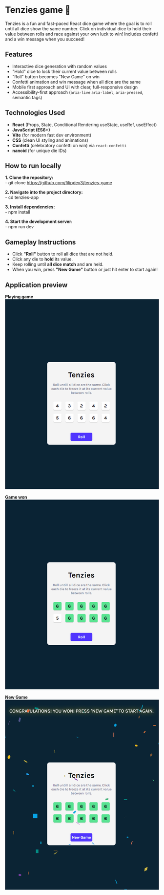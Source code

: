 # Tenzies game 🎲

Tenzies is a fun and fast-paced React dice game where the goal is to roll until all dice show the same number. Click on individual dice to hold their value between rolls and race against your own luck to win! Includes confetti and a win message when you succeed!


## Features

- Interactive dice generation with random values
- "Hold" dice to lock their current value between rolls
- "Roll" button becomes "New Game" on win
- Confetti animation and win message when all dice are the same
- Mobile first approach and UI with clear, full-responsive design
- Accessibility-first approach (`aria-live` `aria-label`, `aria-pressed`, semantic tags)


## Technologies Used

- **React** (Props, State, Conditional Rendering useState, useRef, useEffect)
- **JavaScript (ES6+)**
- **Vite** (for modern fast dev environment)
- **CSS** (clean UI styling and animations)
- **Confetti** (celebratory confetti on win) via `react-confetti`
- **nanoid** (for unique die IDs)


## How to run locally 

**1. Clone the repository:** <br/>
    - git clone https://github.com/filipdev3/tenzies-game

**2. Navigate into the project directory:** <br/>
    - cd tenzies-app

**3. Install dependencies:** <br/>
    - npm install

**4. Start the development server:** <br/>
    - npm run dev 



## Gameplay Instructions

- Click **"Roll"** button to roll all dice that are not held.
- Click any die to **hold** its value.
- Keep rolling until **all dice match** and are held.
- When you win, press **"New Game"** button or just hit enter to start again!


## Application preview

**Playing game**<br/>
![Tenzies Preview](https://github.com/filipdev3/tenzies-game/blob/main/src/assets/gifs/playing-tenzies.gif)


**Game won** <br/>
![Tenzies Preview](https://github.com/filipdev3/tenzies-game/blob/main/src/assets/gifs/game-won.gif)


**New Game** <br/>
![Screenshot](https://github.com/filipdev3/tenzies-game/blob/main/src/assets/gifs/new-game.gif)

